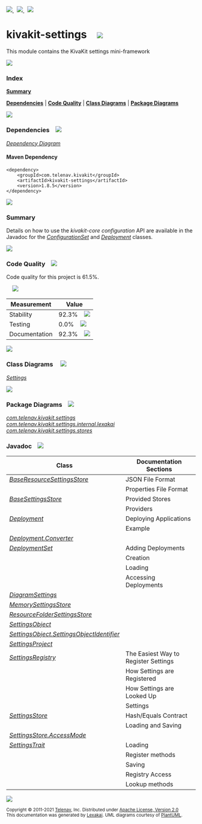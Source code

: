 [//]: # (start-user-text)

<a href="https://www.kivakit.org">
<img src="https://telenav.github.io/telenav-assets/images/icons/web-32.png" srcset="https://telenav.github.io/telenav-assets/images/icons/web-32-2x.png 2x"/>
</a>
&nbsp;
<a href="https://twitter.com/openkivakit">
<img src="https://telenav.github.io/telenav-assets/images/logos/twitter/twitter-32.png" srcset="https://telenav.github.io/telenav-assets/images/logos/twitter/twitter-32-2x.png 2x"/>
</a>
&nbsp;
<a href="https://kivakit.zulipchat.com">
<img src="https://telenav.github.io/telenav-assets/images/logos/zulip/zulip-32.png" srcset="https://telenav.github.io/telenav-assets/images/logos/zulip/zulip-32-2x.png 2x"/>
</a>

[//]: # (end-user-text)

# kivakit-settings &nbsp;&nbsp; <img src="https://telenav.github.io/telenav-assets/images/icons/puzzle-64.png" srcset="https://telenav.github.io/telenav-assets/images/icons/puzzle-64-2x.png 2x"/>

This module contains the KivaKit settings mini-framework

<img src="https://telenav.github.io/telenav-assets/images/separators/horizontal-line-512.png" srcset="https://telenav.github.io/telenav-assets/images/separators/horizontal-line-512-2x.png 2x"/>

### Index

[**Summary**](#summary)  

[**Dependencies**](#dependencies) | [**Code Quality**](#code-quality) | [**Class Diagrams**](#class-diagrams) | [**Package Diagrams**](#package-diagrams)

<img src="https://telenav.github.io/telenav-assets/images/separators/horizontal-line-512.png" srcset="https://telenav.github.io/telenav-assets/images/separators/horizontal-line-512-2x.png 2x"/>

### Dependencies <a name="dependencies"></a> &nbsp;&nbsp; <img src="https://telenav.github.io/telenav-assets/images/icons/dependencies-32.png" srcset="https://telenav.github.io/telenav-assets/images/icons/dependencies-32-2x.png 2x"/>

[*Dependency Diagram*](https://www.kivakit.org/1.8.5/lexakai/kivakit/kivakit-settings/documentation/diagrams/dependencies.svg)

#### Maven Dependency

    <dependency>
        <groupId>com.telenav.kivakit</groupId>
        <artifactId>kivakit-settings</artifactId>
        <version>1.8.5</version>
    </dependency>

<img src="https://telenav.github.io/telenav-assets/images/separators/horizontal-line-128.png" srcset="https://telenav.github.io/telenav-assets/images/separators/horizontal-line-128-2x.png 2x"/>

[//]: # (start-user-text)

### Summary <a name = "summary"></a>

Details on how to use the *kivakit-core configuration* API are available in the Javadoc for the
[*ConfigurationSet*](https://telenav.github.io/kivakit/javadoc/kivakit.core.configuration/com/telenav/kivakit/core/configuration/ConfigurationSet.html) and
[*Deployment*](https://telenav.github.io/kivakit/javadoc/kivakit.core.configuration/com/telenav/kivakit/core/configuration/Deployment.html) classes.

[//]: # (end-user-text)

<img src="https://telenav.github.io/telenav-assets/images/separators/horizontal-line-128.png" srcset="https://telenav.github.io/telenav-assets/images/separators/horizontal-line-128-2x.png 2x"/>

### Code Quality <a name="code-quality"></a> &nbsp;&nbsp; <img src="https://telenav.github.io/telenav-assets/images/icons/ruler-32.png" srcset="https://telenav.github.io/telenav-assets/images/icons/ruler-32-2x.png 2x"/>

Code quality for this project is 61.5%.  
  
&nbsp; &nbsp; <img src="https://telenav.github.io/telenav-assets/images/meters/meter-60-96.png" srcset="https://telenav.github.io/telenav-assets/images/meters/meter-60-96-2x.png 2x"/>

| Measurement   | Value                    |
|---------------|--------------------------|
| Stability     | 92.3%&nbsp; &nbsp; <img src="https://telenav.github.io/telenav-assets/images/meters/meter-90-96.png" srcset="https://telenav.github.io/telenav-assets/images/meters/meter-90-96-2x.png 2x"/>     |
| Testing       | 0.0%&nbsp; &nbsp; <img src="https://telenav.github.io/telenav-assets/images/meters/meter-0-96.png" srcset="https://telenav.github.io/telenav-assets/images/meters/meter-0-96-2x.png 2x"/>       |
| Documentation | 92.3%&nbsp; &nbsp; <img src="https://telenav.github.io/telenav-assets/images/meters/meter-90-96.png" srcset="https://telenav.github.io/telenav-assets/images/meters/meter-90-96-2x.png 2x"/> |

<img src="https://telenav.github.io/telenav-assets/images/separators/horizontal-line-128.png" srcset="https://telenav.github.io/telenav-assets/images/separators/horizontal-line-128-2x.png 2x"/>

### Class Diagrams <a name="class-diagrams"></a> &nbsp; &nbsp; <img src="https://telenav.github.io/telenav-assets/images/icons/diagram-40.png" srcset="https://telenav.github.io/telenav-assets/images/icons/diagram-40-2x.png 2x"/>

[*Settings*](https://www.kivakit.org/1.8.5/lexakai/kivakit/kivakit-settings/documentation/diagrams/diagram-settings.svg)

<img src="https://telenav.github.io/telenav-assets/images/separators/horizontal-line-128.png" srcset="https://telenav.github.io/telenav-assets/images/separators/horizontal-line-128-2x.png 2x"/>

### Package Diagrams <a name="package-diagrams"></a> &nbsp;&nbsp; <img src="https://telenav.github.io/telenav-assets/images/icons/box-24.png" srcset="https://telenav.github.io/telenav-assets/images/icons/box-24-2x.png 2x"/>

[*com.telenav.kivakit.settings*](https://www.kivakit.org/1.8.5/lexakai/kivakit/kivakit-settings/documentation/diagrams/com.telenav.kivakit.settings.svg)  
[*com.telenav.kivakit.settings.internal.lexakai*](https://www.kivakit.org/1.8.5/lexakai/kivakit/kivakit-settings/documentation/diagrams/com.telenav.kivakit.settings.internal.lexakai.svg)  
[*com.telenav.kivakit.settings.stores*](https://www.kivakit.org/1.8.5/lexakai/kivakit/kivakit-settings/documentation/diagrams/com.telenav.kivakit.settings.stores.svg)

### Javadoc <a name="code-quality"></a> &nbsp;&nbsp; <img src="https://telenav.github.io/telenav-assets/images/icons/books-24.png" srcset="https://telenav.github.io/telenav-assets/images/icons/books-24-2x.png 2x"/>

| Class | Documentation Sections  |
|-------|-------------------------|
| [*BaseResourceSettingsStore*](https://www.kivakit.org/1.8.5/javadoc/kivakit/kivakit-settings/com/telenav/kivakit/settings/stores/BaseResourceSettingsStore.html) | JSON File Format |  
| | Properties File Format |  
| [*BaseSettingsStore*](https://www.kivakit.org/1.8.5/javadoc/kivakit/kivakit-settings/com/telenav/kivakit/settings/BaseSettingsStore.html) | Provided Stores |  
| | Providers |  
| [*Deployment*](https://www.kivakit.org/1.8.5/javadoc/kivakit/kivakit-settings/com/telenav/kivakit/settings/Deployment.html) | Deploying Applications |  
| | Example |  
| [*Deployment.Converter*](https://www.kivakit.org/1.8.5/javadoc/kivakit/kivakit-settings/com/telenav/kivakit/settings/Deployment.Converter.html) |  |  
| [*DeploymentSet*](https://www.kivakit.org/1.8.5/javadoc/kivakit/kivakit-settings/com/telenav/kivakit/settings/DeploymentSet.html) | Adding Deployments |  
| | Creation |  
| | Loading |  
| | Accessing Deployments |  
| [*DiagramSettings*](https://www.kivakit.org/1.8.5/javadoc/kivakit/kivakit-settings/com/telenav/kivakit/settings/internal/lexakai/DiagramSettings.html) |  |  
| [*MemorySettingsStore*](https://www.kivakit.org/1.8.5/javadoc/kivakit/kivakit-settings/com/telenav/kivakit/settings/stores/MemorySettingsStore.html) |  |  
| [*ResourceFolderSettingsStore*](https://www.kivakit.org/1.8.5/javadoc/kivakit/kivakit-settings/com/telenav/kivakit/settings/stores/ResourceFolderSettingsStore.html) |  |  
| [*SettingsObject*](https://www.kivakit.org/1.8.5/javadoc/kivakit/kivakit-settings/com/telenav/kivakit/settings/SettingsObject.html) |  |  
| [*SettingsObject.SettingsObjectIdentifier*](https://www.kivakit.org/1.8.5/javadoc/kivakit/kivakit-settings/com/telenav/kivakit/settings/SettingsObject.SettingsObjectIdentifier.html) |  |  
| [*SettingsProject*](https://www.kivakit.org/1.8.5/javadoc/kivakit/kivakit-settings/com/telenav/kivakit/settings/SettingsProject.html) |  |  
| [*SettingsRegistry*](https://www.kivakit.org/1.8.5/javadoc/kivakit/kivakit-settings/com/telenav/kivakit/settings/SettingsRegistry.html) | The Easiest Way to Register Settings |  
| | How Settings are Registered |  
| | How Settings are Looked Up |  
| | Settings |  
| [*SettingsStore*](https://www.kivakit.org/1.8.5/javadoc/kivakit/kivakit-settings/com/telenav/kivakit/settings/SettingsStore.html) | Hash/Equals Contract |  
| | Loading and Saving |  
| [*SettingsStore.AccessMode*](https://www.kivakit.org/1.8.5/javadoc/kivakit/kivakit-settings/com/telenav/kivakit/settings/SettingsStore.AccessMode.html) |  |  
| [*SettingsTrait*](https://www.kivakit.org/1.8.5/javadoc/kivakit/kivakit-settings/com/telenav/kivakit/settings/SettingsTrait.html) | Loading |  
| | Register methods |  
| | Saving |  
| | Registry Access |  
| | Lookup methods |  

[//]: # (start-user-text)



[//]: # (end-user-text)

<img src="https://telenav.github.io/telenav-assets/images/separators/horizontal-line-512.png" srcset="https://telenav.github.io/telenav-assets/images/separators/horizontal-line-512-2x.png 2x"/>

<sub>Copyright &#169; 2011-2021 [Telenav](https://telenav.com), Inc. Distributed under [Apache License, Version 2.0](LICENSE)</sub>  
<sub>This documentation was generated by [Lexakai](https://lexakai.org). UML diagrams courtesy of [PlantUML](https://plantuml.com).</sub>

